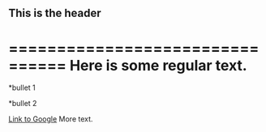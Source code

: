## This is the header
================================
Here is some regular text.
================================
*bullet 1

*bullet 2

[Link to Google](http://www.google.com)
More text.
